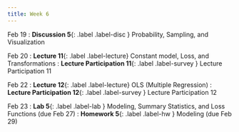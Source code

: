 ```yaml
---
title: Week 6
---
```

Feb 19
: **Discussion 5**{: .label .label-disc } Probability, Sampling, and Visualization

Feb 20
: **Lecture 11**{: .label .label-lecture} Constant model, Loss, and Transformations
: **Lecture Participation 11**{: .label .label-survey } Lecture Participation 11

Feb 22
: **Lecture 12**{: .label .label-lecture} OLS (Multiple Regression)
: **Lecture Participation 12**{: .label .label-survey } Lecture Participation 12


Feb 23
: **Lab 5**{: .label .label-lab }  Modeling, Summary Statistics, and Loss Functions (due Feb 27)
: **Homework 5**{: .label .label-hw } Modeling (due Feb 29)